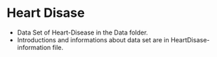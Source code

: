 # Heart Disase

-  Data Set  of Heart-Disease in the Data 
folder.
- Introductions and informations about data set  are in HeartDisase-information file.

